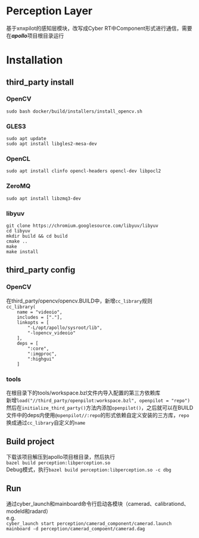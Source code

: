 # Perception Layer  
基于xnxpilot的感知层模块，改写成Cyber RT中Component形式进行通信，需要在***apollo***项目根目录运行  
# Installation
## third_party install  
### OpenCV  
`sudo bash docker/build/installers/install_opencv.sh`  
### GLES3  
`sudo apt update`  
`sudo apt install libgles2-mesa-dev`  
### OpenCL  
`sudo apt install clinfo opencl-headers opencl-dev libpocl2`  
### ZeroMQ  
`sudo apt install libzmq3-dev`  
### libyuv  
`git clone https://chromium.googlesource.com/libyuv/libyuv`  
`cd libyuv`  
`mkdir build && cd build`  
`cmake ..`  
`make`  
`make install`  
## third_party config  
### OpenCV  
在third_party/opencv/opencv.BUILD中，新增`cc_library`规则  
`cc_library(`  
`    name = "videoio",`  
`    includes = ["."],`  
`    linkopts = [`  
`        "-L/opt/apollo/sysroot/lib",`  
`        "-lopencv_videoio"`  
`    ],`  
`    deps = [`  
`        ":core",`  
`        ":imgproc",`  
`        ":highgui"`  
`    ]`  
### tools  
在根目录下的tools/workspace.bzl文件内导入配置的第三方依赖库  
新增`load("//third_party/openpilot:workspace.bzl", openpilot = "repo")`  
然后在`initialize_third_party()`方法内添加`openpilot()`，之后就可以在BUILD文件中的deps内使用`@openpilot//:repo`的形式依赖自定义安装的三方库，`repo`换成通过`cc_library`自定义的`name`  
## Build project  
下载该项目解压到apollo项目根目录，然后执行  
`bazel build perception:libperception.so`  
Debug模式，执行`bazel build perception:libperception.so -c dbg`  
## Run  
通过cyber_launch和mainboard命令行启动各模块（camerad、calibrationd、modeld和radard）  
e.g.  
`cyber_launch start perception/camerad_component/camerad.launch`  
`mainboard -d perception/camerad_compoent/camerad.dag`
